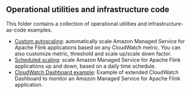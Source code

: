 ## Operational utilities and infrastructure code

This folder contains a collection of operational utilities and infrastructure-as-code examples.

* [Custom autoscaling](./AutoScaling/): automatically scale Amazon Managed Service for Apache Flink applications based on any CloudWatch metric. You can also customize metric, threshold and scale up/scale down factor.
* [Scheduled scaling](./ScheduledScaling/): scale Amazon Managed Service for Apache Flink applications up and down, based on a daily time schedule.
* [CloudWatch Dashboard example](./monitoring/): Example of extended CloudWatch Dashboard to monitor an Amazon Managed Service for Apache Flink application.
